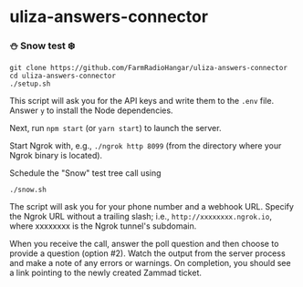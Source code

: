 # uliza-answers-connector

### :snowman: Snow test :snowflake:

```
git clone https://github.com/FarmRadioHangar/uliza-answers-connector
cd uliza-answers-connector
./setup.sh
```

This script will ask you for the API keys and write them to the `.env` file. Answer `y` to install the Node dependencies.

Next, run `npm start` (or `yarn start`) to launch the server.

Start Ngrok with, e.g., `./ngrok http 8099` (from the directory where your Ngrok binary is located).

Schedule the "Snow" test tree call using 

```
./snow.sh
```

The script will ask you for your phone number and a webhook URL. Specify the Ngrok URL without a trailing slash; i.e., `http://xxxxxxxx.ngrok.io`, where xxxxxxxx is the Ngrok tunnel's subdomain.

When you receive the call, answer the poll question and then choose to provide a question (option #2). Watch the output from the server process and make a note of any errors or warnings. On completion, you should see a link pointing to the newly created Zammad ticket.
